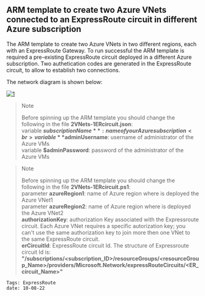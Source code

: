 <properties
pageTitle= 'ARM template to create 2 Azure VNets connected to an ExpressRoute circuit in different Azure subscription'
description= "ARM template to create 2 VNets connected to an ExpressRoute circuit in different Azure subscription"
documentationcenter: github
services="ExpressRoute"
documentationCenter="na"
authors="fabferri"
editor=""/>

<tags
   ms.service="configuration-Example-Azure"
   ms.devlang="na"
   ms.topic="article"
   ms.tgt_pltfrm="na"
   ms.workload="ExpressRoute"
   ms.date="29/09/2019"
   ms.author="fabferri" />

## ARM template to create two Azure VNets connected to an ExpressRoute circuit in different Azure subscription
The ARM template to create two Azure VNets in two different regions, each with an ExpressRoute Gateway. 
To run successful the ARM template is required a pre-existing ExpressRoute circuit deployed in a different Azure subscription. Two authetication codes are generated in the ExpressRoute circuit, to allow to establish two connections.

The network diagram is shown below:

[![1]][1]


> > [!NOTE]
> Before spinning up the ARM template you should change the following in the file **2VNets-1ERcircuit.json**: <br>
> variable **$subscriptionName**:  name of your Azure subscription  <br>
> variable **$adminUsername**: username of administrator of the Azure VMs <br>
> variable **$adminPassword**: password of the administrator of the Azure VMs <br>
>

> > [!NOTE]
> Before spinning up the ARM template you should change the following in the file **2VNets-1ERcircuit.ps1**: <br>
> parameter **azureRegion1**:  name of Azure region where is deployed the Azure VNet1 <br>
> parameter **azureRegion2**:  name of Azure region where is deployed the Azure VNet2 <br>
> **authorizationKey**:  authorization Key associated with the Expressroute circuit. Each Azure VNet requires a specific autorization key; you can't use the same authorization key to join more then one VNet to the same ExpressRoute circuit. <br>
> **erCircuitId**: ExpressRoute circuit Id. The structure of Expressroute circuit Id is: **"/subscriptions/<subscription_ID>/resourceGroups/<resourceGroup_Name>/providers/Microsoft.Network/expressRouteCircuits/<ER_circuit_Name>"**
> 


`Tags: ExpressRoute`<br>
`date: 10-08-22`

<!--Image References-->
[1]: ./media/network-diagram.png "network diagram"
<!--Link References-->

